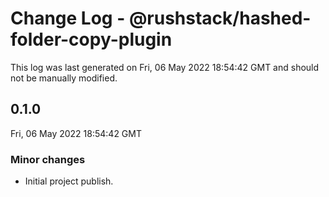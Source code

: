 # Change Log - @rushstack/hashed-folder-copy-plugin

This log was last generated on Fri, 06 May 2022 18:54:42 GMT and should not be manually modified.

## 0.1.0
Fri, 06 May 2022 18:54:42 GMT

### Minor changes

- Initial project publish.

